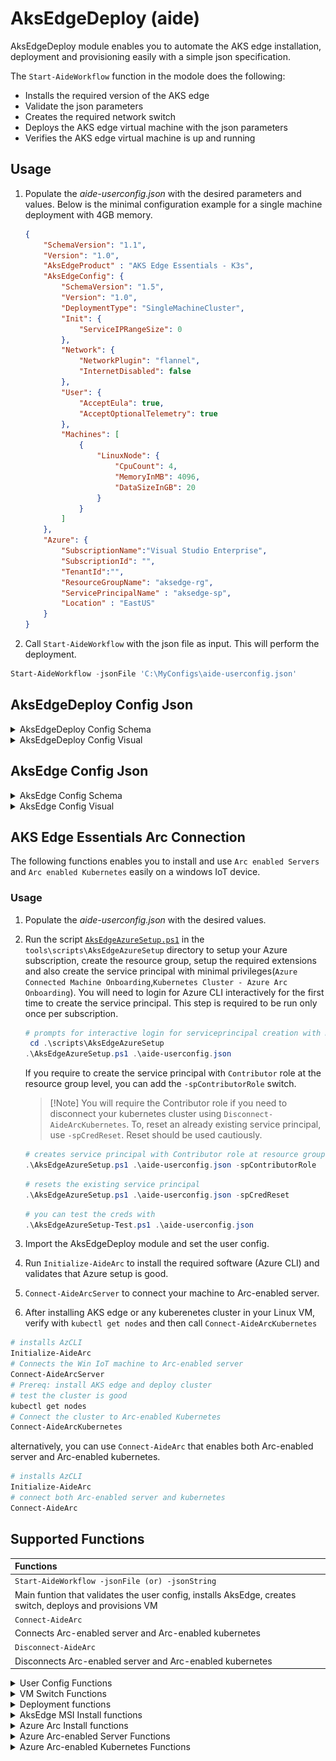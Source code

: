 # AksEdgeDeploy (aide)

AksEdgeDeploy module enables you to automate the AKS edge installation, deployment and provisioning easily with a simple json specification.

The `Start-AideWorkflow` function in the modole does the following:

- Installs the required version of the AKS edge
- Validate the json parameters
- Creates the required network switch
- Deploys the AKS edge virtual machine with the json parameters
- Verifies the AKS edge virtual machine is up and running

## Usage

1. Populate the *aide-userconfig.json* with the desired parameters and values. Below is the minimal configuration example for a single machine deployment with 4GB memory.

    ```json
    {
        "SchemaVersion": "1.1",
        "Version": "1.0",
        "AksEdgeProduct" : "AKS Edge Essentials - K3s",
        "AksEdgeConfig": {
            "SchemaVersion": "1.5",
            "Version": "1.0",
            "DeploymentType": "SingleMachineCluster",
            "Init": {
                "ServiceIPRangeSize": 0
            },
            "Network": {
                "NetworkPlugin": "flannel",
                "InternetDisabled": false
            },
            "User": {
                "AcceptEula": true,
                "AcceptOptionalTelemetry": true
            },
            "Machines": [
                {
                    "LinuxNode": {
                        "CpuCount": 4,
                        "MemoryInMB": 4096,
                        "DataSizeInGB": 20
                    }
                }
            ]
        },
        "Azure": {
            "SubscriptionName":"Visual Studio Enterprise",
            "SubscriptionId": "",
            "TenantId":"",
            "ResourceGroupName": "aksedge-rg",
            "ServicePrincipalName" : "aksedge-sp",
            "Location" : "EastUS"
        }
    }
    ```

2. Call `Start-AideWorkflow` with the json file as input. This will perform the deployment.

```powershell
Start-AideWorkflow -jsonFile 'C:\MyConfigs\aide-userconfig.json'
```

## AksEdgeDeploy Config Json

<details><summary>AksEdgeDeploy Config Schema</summary>
Find below the details of the supported parameters in the json file.
<details><summary>SchemaVersion</summary>

| | |
| --------- | -------- |
|Required | Mandatory |
|Type / Values | 1.1 |
|Description | Fixed value, schema version. Reserved|
</details>
<details><summary>Version</summary>

| | |
| --------- | -------- |
|Required | Mandatory |
|Type / Values | 1.0 |
|Description | Fixed value, json instance version. Reserved|
</details>
<details><summary>AksEdgeProduct</summary>

| | |
| --------- | -------- |
|Required | Mandatory |
|Type / Values | AKS Edge Essentials - K8s <br> AKS Edge Essentials - K3s|
|Description | Desired product K8s or K3s|
</details>
<details><summary>AksEdgeProductUrl</summary>

| | |
| --------- | -------- |
|Required | Optional |
|Type / Values | URL|
|Description |URL to download the MSI|
</details>
<details><summary>AksEdgeConfig</summary>

| | |
| --------- | -------- |
|Required | Optional |
|Type / Values | Json object|
|Description |Embedded json object for AKS Edge Configuration|
</details>
<details><summary>AksEdgeConfigFile</summary>

| | |
| --------- | -------- |
|Required | Optional |
|Type / Values | String |
|Description |File path to the AKS Edge Configuration json. Either `AksEdgeConfig` or `AksEdgeConfigFile` needs to be specified.|
</details>
<details><summary>Azure</summary>

| Parameter | Required | Type / Values | Comments |
| --------- | -------- |---------------- | -------- |
| ClusterName | Optional | String | Name of the cluster for Arc connection. Default is hostname-distribution (abc-k8s or def-k3s)|
| SubscriptionName | Mandatory | GUID | SubscriptionName  |
| SubscriptionId | Optional | GUID | SubscriptionId  |
| TenantId | Optional | GUID | TenantId  |
| ResourceGroupName | Mandatory | String | ResourceGroupName  |
| ServicePrincipalName | Mandatory | String | ServicePrincipalName  |
| Location | Mandatory | String | Location  |
| CustomLocationOID | Optional | GUID | ObjectID for the custom location resource provider  |
| `Auth`.ServicePrincipalId |Mandatory | GUID | Specify service principal appID to use|
| `Auth`.Password |Mandatory| String | Specify the password (clear) |
</details>
</details>
<details><summary>AksEdgeDeploy Config Visual</summary>

![AksEdgeDeploy json](AksEdgeDeploy.png)

</details>

## AksEdge Config Json

<details><summary>AksEdge Config Schema</summary>
The below table provides the schema for the AksEdge Deployment Configuration json.
<details><summary>DeployOptions</summary>

| Parameter | Required | Type / Values | Comments |
| --------- | -------- | --------------- | -------- |
| SingleMachineCluster | Mandatory | Boolean | SingleMachine with internal switch  created when true |
| NodeType | Mandatory | [Linux &#124; Windows &#124; LinuxAndWindows] | Windows only is supported in Full Kubernetes deployment |
| NetworkPlugin | Optional | [calico &#124; flannel] | flannel is default |
| Headless | Optional | Boolean | Headless mode |
| TimeoutSeconds|Optional|Int| This specifies the maximum wait for a kubernetes node to reach a specified state (eg. Ready) |
| JoinCluster|Optional| Boolean | the new deployment will join an existing remote cluster. SingleMachineCluster should be false when this is set to true |
| ControlPlane|Optional|Boolean| This parameter indicates that the Linux node of this deployment will join an existing cluster as a node that runs the control plane |
| ClusterJoinToken|Optional|String| The cluster join token used for joining an existing cluster |
| DiscoveryTokenHash|Optional|String| The discovery token hash used for joining an existing cluster |
</details>
<details><summary>EndUser</summary>

| Parameter | Required | Type / Values | Comments |
| --------- | -------- | --------------- | -------- |
| AcceptEula | Mandatory | Yes |  Accept [EULA](../../../EULA.md) |
| AcceptOptionalTelemetry | Optional | Yes |  Accept optional telemetry to be sent |
</details>
<details><summary>LinuxVm</summary>

| Parameter | Required | Type / Values | Comments |
| --------- | -------- | --------------- | -------- |
| CpuCount | Optional |2 | CpuCount|
| MemoryInMB | Optional |2| MemoryInMB|
| DataSizeInGB | Optional | 2-2000| Size in GB|
| Ip4Address | Optional | IPv4 |  Static IP Address for the Linux Node VM |
</details>

<details><summary>WindowsVm</summary>

| Parameter | Required | Type / Values | Comments |
| --------- | -------- | --------------- | -------- |
| CpuCount | Optional |2 | CpuCount|
| MemoryInMB | Optional |2| MemoryInMB|
| Ip4Address | Optional | IPv4 |  Static IP Address for the Windows Node VM |
</details>
<details><summary>Network</summary>

| Parameter | Required | Type / Values | Comments |
| --------- | -------- |---------------- | -------- |
| `VSwitch`.Type | Optional | External |Only **External** switch supported currently. SingleMachine cluster uses Internal switch always and does not required to be specified.|
| `VSwitch`.Name | Optional | String | Switch name to use |
| `VSwitch`.AdapterName | Mandatory | String | NetAdapterName for VSwitch, mandatory for Full kubernetes deployment |
| ControlPlaneEndpointIp | Optional | IPv4 |  This parameter allows defining a specific IP address to be used as the control plane endpoint IP for the deployment. If not specified, the endpoint will equal the local Linux node's IP address when creating a new cluster |
| ServiceIPRangeSize | Optional | IPv4 |  Required for SingleMachine deployment |
| ServiceIPRangeStart | Optional | IPv4 |  Required for Scalable deployment |
| ServiceIPRangeEnd | Optional | IPv4 |  Required for Scalable deployment |
| Ip4GatewayAddress | Optional | IPv4 | Static Gateway IP Address |
| Ip4PrefixLength | Optional | [1..32] | IP PrefixLength |
| `Proxy`.Http | Optional | String | HttpProxy link |
| `Proxy`.Https | Optional | String | HttpsProxy link |
| `Proxy`.No | Optional | String | No-proxy specification |
| DnsServers | Optional | [IPv4] | Array of valid dns servers for VM |
</details>
</details>

<details><summary>AksEdge Config Visual</summary>

![AksEdge Schema json](AksEdgeSchema.png)
</details>

## AKS Edge Essentials Arc Connection

The following functions enables you to install and use `Arc enabled Servers` and `Arc enabled Kubernetes` easily on a windows IoT device.

### Usage

1. Populate the *aide-userconfig.json* with the desired values.
2. Run the script [`AksEdgeAzureSetup.ps1`](../../scripts/AksEdgeAzureSetup/AksEdgeAzureSetup.ps1) in the `tools\scripts\AksEdgeAzureSetup` directory to setup your Azure subscription, create the resource group, setup the required extensions and also create the service principal with minimal privileges(`Azure Connected Machine Onboarding`,`Kubernetes Cluster - Azure Arc Onboarding`). You will need to login for Azure CLI interactively for the first time to create the service principal. This step is required to be run only once per subscription.

   ```powershell
   # prompts for interactive login for serviceprincipal creation with minimal privileges
    cd .\scripts\AksEdgeAzureSetup
   .\AksEdgeAzureSetup.ps1 .\aide-userconfig.json
   ```

    If you require to create the service principal with `Contributor` role at the resource group level, you can add the `-spContributorRole` switch.

    >[!Note] You will require the Contributor role if you need to disconnect your kubernetes cluster using `Disconnect-AideArcKubernetes`.
    To, reset an already existing service principal, use `-spCredReset`. Reset should be used cautiously.

   ```powershell
   # creates service principal with Contributor role at resource group level
   .\AksEdgeAzureSetup.ps1 .\aide-userconfig.json -spContributorRole
   ```

   ```powershell
   # resets the existing service principal
   .\AksEdgeAzureSetup.ps1 .\aide-userconfig.json -spCredReset
   ```

    ```powershell
   # you can test the creds with 
   .\AksEdgeAzureSetup-Test.ps1 .\aide-userconfig.json
   ```

3. Import the AksEdgeDeploy module and set the user config.
4. Run `Initialize-AideArc` to install the required software (Azure CLI) and validates that Azure setup is good.
5. `Connect-AideArcServer` to connect your machine to Arc-enabled server.
6. After installing AKS edge or any kuberenetes cluster in your Linux VM, verify with `kubectl get nodes` and then call `Connect-AideArcKubernetes`

```powershell
# installs AzCLI 
Initialize-AideArc
# Connects the Win IoT machine to Arc-enabled server
Connect-AideArcServer
# Prereq: install AKS edge and deploy cluster
# test the cluster is good
kubectl get nodes
# Connect the cluster to Arc-enabled Kubernetes
Connect-AideArcKubernetes
```

alternatively, you can use `Connect-AideArc` that enables both Arc-enabled server and Arc-enabled kubernetes.

```powershell
# installs AzCLI 
Initialize-AideArc
# connect both Arc-enabled server and kubernetes
Connect-AideArc
```

## Supported Functions

| Functions |
|:------------ |
|`Start-AideWorkflow -jsonFile (or) -jsonString`|
| Main funtion that validates the user config, installs AksEdge, creates switch, deploys and provisions VM |
|`Connect-AideArc`|
| Connects Arc-enabled server and Arc-enabled kubernetes|
|`Disconnect-AideArc`|
| Disconnects Arc-enabled server and Arc-enabled kubernetes|
</details>
<details><summary>User Config Functions</summary>

| |
|:------------ |
|`Get-AideUserConfig`|
| Returns the json object that is cached |
|`Set-AideUserConfig -jsonFile (or) -jsonString`|
| Sets the user config and reads the config into the cache |
|`Read-AideUserConfig`|
|Reads the json file into the cache |
|`Test-AideUserConfig`|
| Tests the User Config json for parameter correctness |
</details>
<details><summary>VM Switch Functions</summary>

| |
|:------------ |
|`New-AideVmSwitch`|
| Creates an new VM switch based on user config. |
|`Test-AideVmSwitch -Create`|
| Tests if the VM switch is present, `Create` flag invokes New-AideVmSwitch if switch is not present |
|`Remove-AideVmSwitch`|
| Removes the VM switch if present. Also removes the Nat if created (for internal switch) |

</details>
<details><summary>Deployment functions</summary>

| |
|:------------ |
|`Invoke-AideDeployment`|
| Validates the deployment parameters in user json and deploys AKS edge VM|
|`Test-AideDeployment`|
| Tests if the AKS edge VM is deployed (present) |
|`Remove-AideDeployment`|
| Removes the existing deployment |
|`Test-AideLinuxVmRun`|
| Tests if the AKS edge VM is running in the machine |
</details>
<details><summary>AksEdge MSI Install functions</summary>

| |
|:------------ |
|`Get-AideMsiVersion`|
| Returns the installed product name and version (PSCustom object with Name,Version) or Null if none found|
|`Install-AideMsi`|
| Installs the requested product from the aksedgeProductUrl if specified, otherwise it installs the latest (default)|
|`Test-AideMsiInstall -Install`|
| Tests if AKS edge is installed and `Install` switch is specified, it installs when not found|
|`Remove-AideMsi`|
| Removes the installed AKS edge product|
|`Get-AideHostPcInfo`|
| Gets the PC information such as OS version etc|
</details>
<details><summary>Azure Arc Install functions</summary>

| |
|:------------ |
|`Install-AideAzCli` |
| Installs Azure CLI |
|`Initialize-AideArc`|
| Main funtion that checks and installs required software, validates if the Auth parameters are good for Azure login  |
|`Enter-AideArcSession`|
| Logs in to Azure using the service principal credentials|
|`Exit-AideArcSession`|
| Logs out from the Azure CLI session|
</details>
<details><summary>Azure Arc-enabled Server Functions</summary>

| |
|:------------ |
|`Install-AideArcServer`|
| Installs Azure Connected Machine Agent |
|`Test-AideArcServer`|
| Tests ConnectedMachine Agent status (returns true if connected) |
|`Connect-AideArcServer`|
| Connects the machine to Arc-enabled server |
|`Disconnect-AideArcServer`|
| Removes the Arc-enabled server connection |
|`Get-AideArcServerInfo`|
| Returns the HIMDS info (name,subscriptionid,resourcegroupname and location) from Connected machine agent |
|`Get-AideArcServerSMI`|
| Retrieves the system assigned managed identity for Arc-enabled server|
</details>
<details><summary>Azure Arc-enabled Kubernetes Functions</summary>

| |
|:------------ |
|`Test-AideArcKubernetes`|
| Tests if the kubernetes cluster is connected to Arc |
|`Connect-AideArcKubernetes`|
| Connects the kubernetes cluster to Arc using the default kubeconfig files |
|`Disconnect-AideArcKubernetes`|
| Deletes the kubernetes cluster resource in Arc |
|`Get-AideArcKubernetesServiceToken`|
| Retrieves the service token for admin-user in the kubernetes cluster |
|`Get-AideArcClusterName`|
| Retrieves the cluster name used for Arc connection |
</details>
